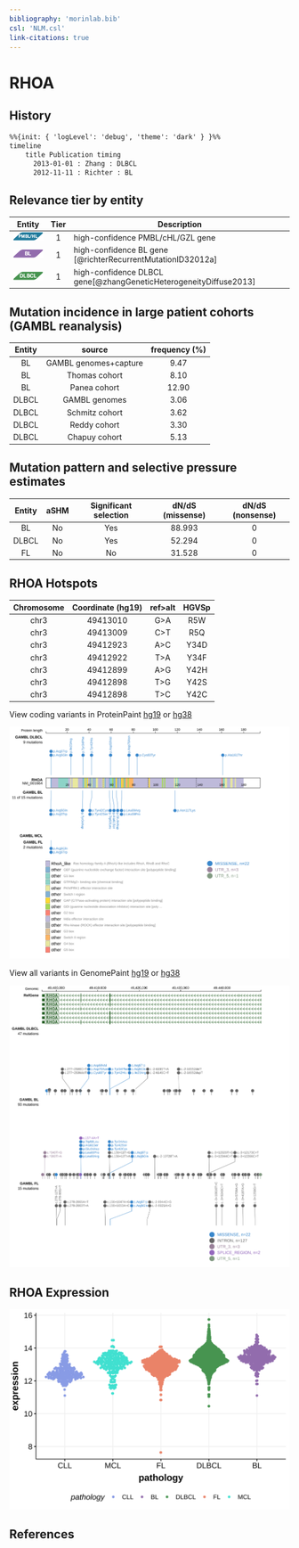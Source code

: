 ```yaml
---
bibliography: 'morinlab.bib'
csl: 'NLM.csl'
link-citations: true
---
```

# RHOA

## History
```mermaid
%%{init: { 'logLevel': 'debug', 'theme': 'dark' } }%%
timeline
    title Publication timing
      2013-01-01 : Zhang : DLBCL
      2012-11-11 : Richter : BL
```

## Relevance tier by entity

|Entity|Tier|Description               |
|:------:|:----:|--------------------------|
|![PMBL](images/icons/PMBL_tier1.png)|1|high-confidence PMBL/cHL/GZL gene|
|![BL](images/icons/BL_tier1.png)    |1   |high-confidence BL gene   [@richterRecurrentMutationID32012a]|
|![DLBCL](images/icons/DLBCL_tier1.png) |1   |high-confidence DLBCL gene[@zhangGeneticHeterogeneityDiffuse2013]|

## Mutation incidence in large patient cohorts (GAMBL reanalysis)

|Entity|source               |frequency (%)|
|:------:|:---------------------:|:-------------:|
|BL    |GAMBL genomes+capture| 9.47        |
|BL    |Thomas cohort        | 8.10        |
|BL    |Panea cohort         |12.90        |
|DLBCL |GAMBL genomes        | 3.06        |
|DLBCL |Schmitz cohort       | 3.62        |
|DLBCL |Reddy cohort         | 3.30        |
|DLBCL |Chapuy cohort        | 5.13        |

## Mutation pattern and selective pressure estimates

|Entity|aSHM|Significant selection|dN/dS (missense)|dN/dS (nonsense)|
|:------:|:----:|:---------------------:|:----------------:|:----------------:|
|BL    |No  |Yes                  |88.993          |0               |
|DLBCL |No  |Yes                  |52.294          |0               |
|FL    |No  |No                   |31.528          |0               |



## RHOA Hotspots

| Chromosome |Coordinate (hg19) | ref>alt | HGVSp | 
 | :---:| :---: | :--: | :---: |
| chr3 | 49413010 | G>A | R5W |
| chr3 | 49413009 | C>T | R5Q |
| chr3 | 49412923 | A>C | Y34D |
| chr3 | 49412922 | T>A | Y34F |
| chr3 | 49412899 | A>G | Y42H |
| chr3 | 49412898 | T>G | Y42S |
| chr3 | 49412898 | T>C | Y42C |

View coding variants in ProteinPaint [hg19](https://morinlab.github.io/LLMPP/GAMBL/RHOA_protein.html)  or [hg38](https://morinlab.github.io/LLMPP/GAMBL/RHOA_protein_hg38.html)

![](images/proteinpaint/RHOA_NM_001664.svg)

View all variants in GenomePaint [hg19](https://morinlab.github.io/LLMPP/GAMBL/RHOA.html)  or [hg38](https://morinlab.github.io/LLMPP/GAMBL/RHOA_hg38.html)

![](images/proteinpaint/RHOA.svg)

## RHOA Expression
![](images/gene_expression/RHOA_by_pathology.svg)
<!-- ORIGIN: pasqualucciHypermutationMultipleProtooncogenes2001a -->
<!-- DLBCL: pasqualucciHypermutationMultipleProtooncogenes2001a -->
<!-- BL: richterRecurrentMutationID32012a -->

## References

